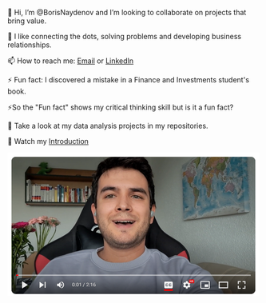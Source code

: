 👋 Hi, I’m @BorisNaydenov and  I’m looking to collaborate on projects that bring value. 

🌱 I like connecting the dots, solving problems and developing business relationships. 

📫 How to reach me: <a href="mailto:borissnaydenov@gmail.com">Email</a> or <a href="https://www.linkedin.com/in/boris-naydenov/">LinkedIn</a> 

  
⚡ Fun fact: I discovered a mistake in a Finance and Investments student's book. 

⚡So the "Fun fact" shows my critical thinking skill but is it a fun fact?


 👀 Take a look at my data analysis projects in my repositories.
 
 👀 Watch my [Introduction](https://youtu.be/Za_QAHPWQnw?si=tH9PpevlxNYDtxPT)  

[![About me: skills and motivation](https://github.com/BorisNaydenov/BorisNaydenov/blob/main/about%20mr.png)](https://youtu.be/Za_QAHPWQnw?si=tH9PpevlxNYDtxPT)








<!---
BorisNaydenov/BorisNaydenov is a ✨ special ✨ repository because its `README.md` (this file) appears on your GitHub profile.
You can click the Preview link to take a look at your changes.
--->
